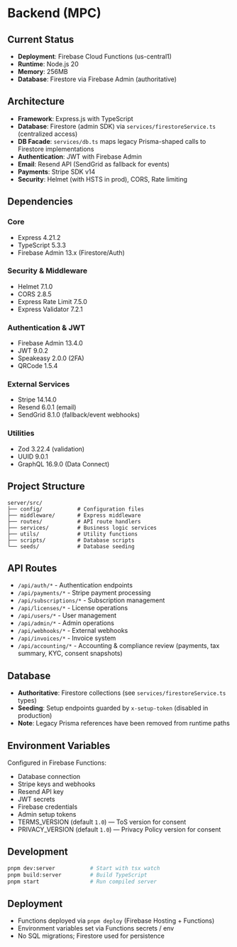 # Backend (MPC)

## Current Status
- **Deployment**: Firebase Cloud Functions (us-central1)
- **Runtime**: Node.js 20
- **Memory**: 256MB
- **Database**: Firestore via Firebase Admin (authoritative)

## Architecture
- **Framework**: Express.js with TypeScript
- **Database**: Firestore (admin SDK) via `services/firestoreService.ts` (centralized access)
- **DB Facade**: `services/db.ts` maps legacy Prisma-shaped calls to Firestore implementations
- **Authentication**: JWT with Firebase Admin
- **Email**: Resend API (SendGrid as fallback for events)
- **Payments**: Stripe SDK v14
- **Security**: Helmet (with HSTS in prod), CORS, Rate limiting

## Dependencies

### Core
- Express 4.21.2
- TypeScript 5.3.3
- Firebase Admin 13.x (Firestore/Auth)

### Security & Middleware
- Helmet 7.1.0
- CORS 2.8.5
- Express Rate Limit 7.5.0
- Express Validator 7.2.1

### Authentication & JWT
- Firebase Admin 13.4.0
- JWT 9.0.2
- Speakeasy 2.0.0 (2FA)
- QRCode 1.5.4

### External Services
- Stripe 14.14.0
- Resend 6.0.1 (email)
- SendGrid 8.1.0 (fallback/event webhooks)

### Utilities
- Zod 3.22.4 (validation)
- UUID 9.0.1
- GraphQL 16.9.0 (Data Connect)

## Project Structure
```
server/src/
├── config/           # Configuration files
├── middleware/       # Express middleware
├── routes/           # API route handlers
├── services/         # Business logic services
├── utils/            # Utility functions
├── scripts/          # Database scripts
└── seeds/            # Database seeding
```

## API Routes
- `/api/auth/*` - Authentication endpoints
- `/api/payments/*` - Stripe payment processing
- `/api/subscriptions/*` - Subscription management
- `/api/licenses/*` - License operations
- `/api/users/*` - User management
- `/api/admin/*` - Admin operations
- `/api/webhooks/*` - External webhooks
- `/api/invoices/*` - Invoice system
 - `/api/accounting/*` - Accounting & compliance review (payments, tax summary, KYC, consent snapshots)

## Database
- **Authoritative**: Firestore collections (see `services/firestoreService.ts` types)
- **Seeding**: Setup endpoints guarded by `x-setup-token` (disabled in production)
- **Note**: Legacy Prisma references have been removed from runtime paths

## Environment Variables
Configured in Firebase Functions:
- Database connection
- Stripe keys and webhooks
- Resend API key
- JWT secrets
- Firebase credentials
- Admin setup tokens
 - TERMS_VERSION (default `1.0`) — ToS version for consent
 - PRIVACY_VERSION (default `1.0`) — Privacy Policy version for consent

## Development
```bash
pnpm dev:server           # Start with tsx watch
pnpm build:server         # Build TypeScript
pnpm start                # Run compiled server
```

## Deployment
- Functions deployed via `pnpm deploy` (Firebase Hosting + Functions)
- Environment variables set via Functions secrets / env
- No SQL migrations; Firestore used for persistence
